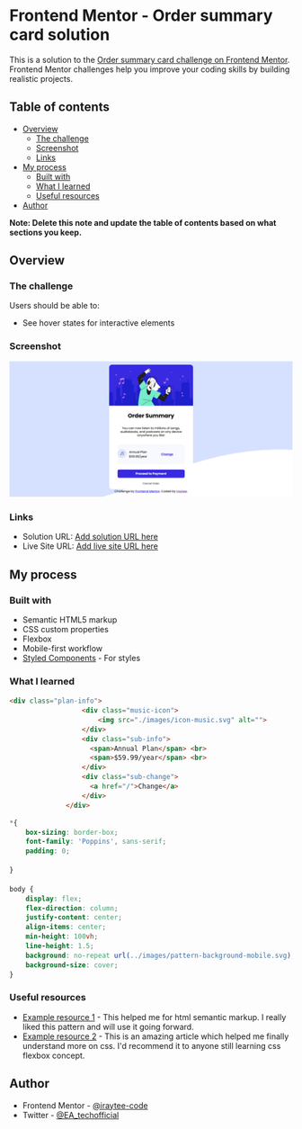 # Frontend Mentor - Order summary card solution

This is a solution to the [Order summary card challenge on Frontend Mentor](https://www.frontendmentor.io/challenges/order-summary-component-QlPmajDUj). Frontend Mentor challenges help you improve your coding skills by building realistic projects. 

## Table of contents

- [Overview](#overview)
  - [The challenge](#the-challenge)
  - [Screenshot](#screenshot)
  - [Links](#links)
- [My process](#my-process)
  - [Built with](#built-with)
  - [What I learned](#what-i-learned)
  - [Useful resources](#useful-resources)
- [Author](#author)

**Note: Delete this note and update the table of contents based on what sections you keep.**

## Overview

### The challenge

Users should be able to:

- See hover states for interactive elements

### Screenshot

![](./screenshot/screenshot.png)


### Links

- Solution URL: [Add solution URL here](https://your-solution-url.com)
- Live Site URL: [Add live site URL here](https://your-live-site-url.com)

## My process

### Built with

- Semantic HTML5 markup
- CSS custom properties
- Flexbox
- Mobile-first workflow
- [Styled Components](https://styled-components.com/) - For styles


### What I learned

```html
<div class="plan-info">
                  <div class="music-icon">
                      <img src="./images/icon-music.svg" alt="">
                  </div>
                  <div class="sub-info">
                    <span>Annual Plan</span> <br>
                    <span>$59.99/year</span> <br>
                  </div>
                  <div class="sub-change">
                    <a href="/">Change</a> 
                  </div> 
              </div>
```
```css
*{
    box-sizing: border-box;
    font-family: 'Poppins', sans-serif;
    padding: 0;
    
}

body {
    display: flex;
    flex-direction: column;
    justify-content: center;
    align-items: center;
    min-height: 100vh;
    line-height: 1.5;
    background: no-repeat url(../images/pattern-background-mobile.svg);
    background-size: cover;
}
```


### Useful resources

- [Example resource 1](https://www.w3schools.com) - This helped me for html semantic markup. I really liked this pattern and will use it going forward.
- [Example resource 2](https://www.csstricks.com) - This is an amazing article which helped me finally understand more on css. I'd recommend it to anyone still learning css flexbox concept.

## Author

- Frontend Mentor - [@iraytee-code](https://www.frontendmentor.io/profile/iraytee-code)
- Twitter - [@EA_techofficial](https://www.twitter.com/EA_techofficial)
